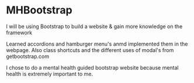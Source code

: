 # MHBootstrap
I will be using Bootstrap to build a website &amp; gain more knowledge on the framework 

Learned accordions and hamburger menu's anmd implemented them in the webpage. Also class shortcuts and the different uses of modal's from getbootstrap.com 

I chose to do a mental health guided bootstrap website because mental health is extremely important to me. 